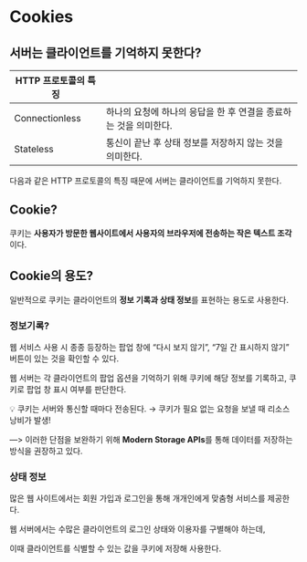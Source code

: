 # **Cookies**

## **서버는 클라이언트를 기억하지 못한다?**

| HTTP 프로토콜의 특징 |  |
| --- | --- |
| Connectionless | 하나의 요청에 하나의 응답을 한 후 연결을 종료하는 것을 의미한다. |
| Stateless | 통신이 끝난 후 상태 정보를 저장하지 않는 것을 의미한다. |

다음과 같은 HTTP 프로토콜의 특징 때문에 서버는 클라이언트를 기억하지 못한다.

## **Cookie?**

쿠키는 **사용자가 방문한 웹사이트에서 사용자의 브라우저에 전송하는 작은 텍스트 조각**이다.

## **Cookie의 용도?**

일반적으로 쿠키는 클라이언트의 **정보 기록과 상태 정보**를 표현하는 용도로 사용한다.

### **정보기록?**

웹 서비스 사용 시 종종 등장하는 팝업 창에 “다시 보지 않기”, “7일 간 표시하지 않기” 버튼이 있는 것을 확인할 수 있다.

웹 서버는 각 클라이언트의 팝업 옵션을 기억하기 위해 쿠키에 해당 정보를 기록하고, 쿠키로 팝업 창 표시 여부를 판단한다.

<aside>
💡 쿠키는 서버와 통신할 때마다 전송된다. → 쿠키가 필요 없는 요청을 보낼 때 리소스 낭비가 발생!

</aside>

—> 이러한 단점을 보완하기 위해 **Modern Storage APIs**를 통해 데이터를 저장하는 방식을 권장하고 있다.

### **상태 정보**

많은 웹 사이트에서는 회원 가입과 로그인을 통해 개개인에게 맞춤형 서비스를 제공한다.

웹 서버에서는 수많은 클라이언트의 로그인 상태와 이용자를 구별해야 하는데,

이때 클라이언트를 식별할 수 있는 값을 쿠키에 저장해 사용한다.
